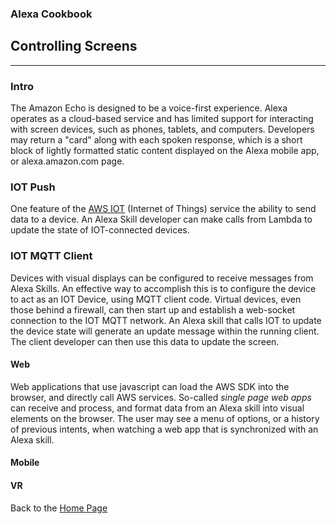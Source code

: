 ### Alexa Cookbook
## Controlling Screens <a id="title"></a>
<hr />

### Intro
The Amazon Echo is designed to be a voice-first experience.  Alexa operates as a cloud-based service and has limited support for interacting with screen devices, such as phones, tablets, and computers.
Developers may return a "card" along with each spoken response, which is a short block of lightly formatted static content displayed on the Alexa mobile app, or alexa.amazon.com page.

### IOT Push
One feature of the [AWS IOT](https://aws.amazon.com/iot/) (Internet of Things) service the ability to send data to a device.  An Alexa Skill developer can make calls from Lambda to update the state of IOT-connected devices.

### IOT MQTT Client
Devices with visual displays can be configured to receive messages from Alexa Skills.  An effective way to accomplish this is to configure the device to act as an IOT Device, using MQTT client code.  Virtual devices, even those behind a firewall, can then start up and establish a web-socket connection to the IOT MQTT network.  An Alexa skill that calls IOT to update the device state will generate an update message within the running client.  The client developer can then use this data to update the screen.

#### Web
Web applications that use javascript can load the AWS SDK into the browser, and directly call AWS services.
So-called *single page web apps* can receive and process, and format data from an Alexa skill into visual elements on the browser.
The user may see a menu of options, or a history of previous intents, when watching a web app that is synchronized with an Alexa skill.

#### Mobile


#### VR




Back to the [Home Page](../README.md#title)

